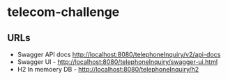 # telecom-challenge

## URLs

* Swagger API docs [http://localhost:8080/telephoneInquiry/v2/api-docs](http://localhost:8080/telephoneInquiry/v2/api-docs)
* Swagger UI - [http://localhost:8080/telephoneInquiry/swagger-ui.html](http://localhost:8080/telephoneInquiry/swagger-ui.html)
* H2 In memoery DB - [http://localhost:8080/telephoneInquiry/h2](http://localhost:8080/telephoneInquiry/h2)

